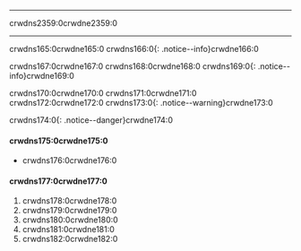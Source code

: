 * * *

crwdns2359:0crwdne2359:0

* * *

crwdns165:0crwdne165:0 crwdns166:0{: .notice--info}crwdne166:0

crwdns167:0crwdne167:0 crwdns168:0crwdne168:0 crwdns169:0{: .notice--info}crwdne169:0

crwdns170:0crwdne170:0 crwdns171:0crwdne171:0 crwdns172:0crwdne172:0 crwdns173:0{: .notice--warning}crwdne173:0

crwdns174:0{: .notice--danger}crwdne174:0

#### crwdns175:0crwdne175:0

* crwdns176:0crwdne176:0

#### crwdns177:0crwdne177:0

  1. crwdns178:0crwdne178:0
  2. crwdns179:0crwdne179:0
  3. crwdns180:0crwdne180:0
  4. crwdns181:0crwdne181:0
  5. crwdns182:0crwdne182:0